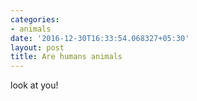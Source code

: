 ```yaml
---
categories:
- animals
date: '2016-12-30T16:33:54.068327+05:30'
layout: post
title: Are humans animals
---
```


look at you!